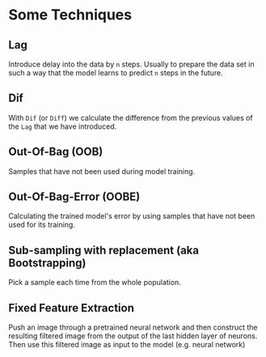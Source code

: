 # Some Techniques

## Lag

Introduce delay into the data by `n` steps. 
Usually to prepare the data set in such a way that the model learns to predict `n` steps in the future.

## Dif

With `Dif` (or `Diff`) we calculate the difference from the previous values of the `Lag` that we have introduced.

## Out-Of-Bag (OOB)

Samples that have not been used during model training.

## Out-Of-Bag-Error (OOBE)

Calculating the trained model's error by using samples that have not been used for its training.

## Sub-sampling with replacement (aka Bootstrapping)

Pick a sample each time from the whole population.

## Fixed Feature Extraction

Push an image through a pretrained neural network and then construct the resulting filtered image from the output of the last hidden layer of neurons.
Then use this filtered image as input to the model (e.g. neural network)